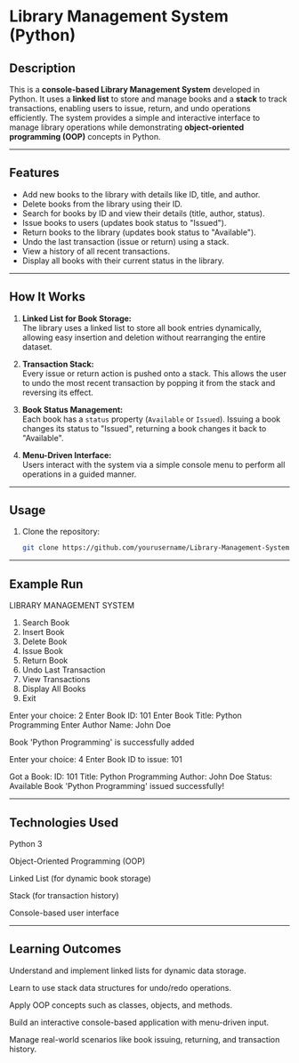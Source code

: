 # Library Management System (Python)

## Description
This is a **console-based Library Management System** developed in Python. It uses a **linked list** to store and manage books and a **stack** to track transactions, enabling users to issue, return, and undo operations efficiently. The system provides a simple and interactive interface to manage library operations while demonstrating **object-oriented programming (OOP)** concepts in Python.

---

## Features
- Add new books to the library with details like ID, title, and author.
- Delete books from the library using their ID.
- Search for books by ID and view their details (title, author, status).
- Issue books to users (updates book status to "Issued").
- Return books to the library (updates book status to "Available").
- Undo the last transaction (issue or return) using a stack.
- View a history of all recent transactions.
- Display all books with their current status in the library.

---

## How It Works
1. **Linked List for Book Storage:**  
   The library uses a linked list to store all book entries dynamically, allowing easy insertion and deletion without rearranging the entire dataset.

2. **Transaction Stack:**  
   Every issue or return action is pushed onto a stack. This allows the user to undo the most recent transaction by popping it from the stack and reversing its effect.

3. **Book Status Management:**  
   Each book has a `status` property (`Available` or `Issued`). Issuing a book changes its status to "Issued", returning a book changes it back to "Available".

4. **Menu-Driven Interface:**  
   Users interact with the system via a simple console menu to perform all operations in a guided manner.

---

## Usage
1. Clone the repository:
   ```bash
   git clone https://github.com/yourusername/Library-Management-System-Python.git

---

## Example Run
 LIBRARY MANAGEMENT SYSTEM
1. Search Book
2. Insert Book
3. Delete Book
4. Issue Book
5. Return Book
6. Undo Last Transaction
7. View Transactions
8. Display All Books
9. Exit

Enter your choice: 2
Enter Book ID: 101
Enter Book Title: Python Programming
Enter Author Name: John Doe

Book 'Python Programming' is successfully added

Enter your choice: 4
Enter Book ID to issue: 101

Got a Book:
ID: 101
Title: Python Programming
Author: John Doe
Status: Available
Book 'Python Programming' issued successfully!

---

## Technologies Used
Python 3

Object-Oriented Programming (OOP)

Linked List (for dynamic book storage)

Stack (for transaction history)

Console-based user interface

---

## Learning Outcomes
Understand and implement linked lists for dynamic data storage.

Learn to use stack data structures for undo/redo operations.

Apply OOP concepts such as classes, objects, and methods.

Build an interactive console-based application with menu-driven input.

Manage real-world scenarios like book issuing, returning, and transaction history.
